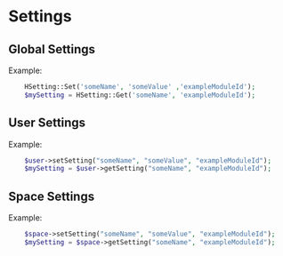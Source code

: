 Settings
========


Global Settings
---------------

Example:

```php
    HSetting::Set('someName', 'someValue' ,'exampleModuleId');
    $mySetting = HSetting::Get('someName', 'exampleModuleId');
```



User Settings
-------------

Example:

```php
    $user->setSetting("someName", "someValue", "exampleModuleId");
    $mySetting = $user->getSetting("someName", "exampleModuleId");
```



Space Settings
--------------

Example:

```php
    $space->setSetting("someName", "someValue", "exampleModuleId");
    $mySetting = $space->getSetting("someName", "exampleModuleId");
```
